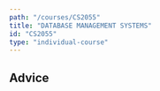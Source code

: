 ```yaml
---
path: "/courses/CS2055"
title: "DATABASE MANAGEMENT SYSTEMS"
id: "CS2055"
type: "individual-course"
---
```


## Advice

